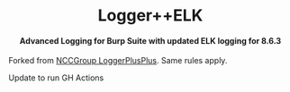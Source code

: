 <h1 align="center">Logger++ELK</h1>
<h4 align="center">Advanced Logging for Burp Suite with updated ELK logging for 8.6.3</h4>

Forked from [NCCGroup LoggerPlusPlus](https://github.com/nccgroup/LoggerPlusPlus/releases/latest). Same rules apply.

Update to run GH Actions
